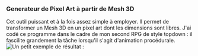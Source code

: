 ### Generateur de Pixel Art à partir de Mesh 3D

Cet outil puissant et à la fois assez simple à employer. Il permet de transformer un Mesh 3D en un pixel art dont les dimensions sont libres.
J'ai codé ce programme dans le cadre de mon second RPG de style topdown : il fascilite grandement la tâche lorsqu'il s'agit d'animation procédurale.
![Un petit exemple de résultat :](https://github.com/BehagueQuentin/Convertisseur-3D-vers-PixelArt/image.jpg?raw=true)
